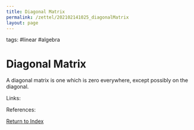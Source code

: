 ```yaml
---
title: Diagonal Matrix
permalink: /zettel/202102141025_diagonalMatrix
layout: page
---
```

tags: #linear #algebra

# Diagonal Matrix

A diagonal matrix is one which is zero everywhere, except possibly on the diagonal.

Links: 

References: 

[Return to Index](index)